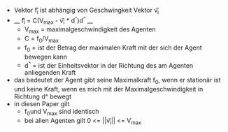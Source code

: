 - Vektor f<sub>i</sub>&#8407; ist abhängig von Geschwingkeit Vektor v<sub>i</sub>&#8407;
- __ f<sub>i</sub>&#8407; = C(V<sub>max</sub> - v<sub>i</sub>&#8407; * d<sup>^</sup>)d<sup>^</sup> __
    - V<sub>max</sub> = maximalgeschwindigkeit des Agenten
    -  C = f<sub>0</sub>/V<sub>max</sub>
    -  f<sub>0</sub> = ist der Betrag der maximalen Kraft mit der sich der Agent bewegen kann
    -  d<sup>^</sup> = ist der Einheitsvektor in der Richtung des am Agenten anliegenden Kraft
-   das bedeutet der Agent gibt seine Maximalkraft f<sub>0</sub>, wenn er stationär ist und keine Kraft, wenn es mich mit der Maximalgeschwindigkeit in Richtung d^ bewegt
- in diesen Paper gilt
    + f<sub>0</sub>und V<sub>max</sub> sind identisch
    + bei allen Agenten gilt 0 <= ||v<sub>i</sub>&#8407;|| <= V<sub>max</sub>
